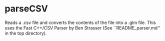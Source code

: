 # parseCSV

Reads a .csv file and converts the contents of the file into a .glm file. This uses the Fast C++/CSV Parser by Ben Strasser (See ``README_parser.md'' in the top directory).